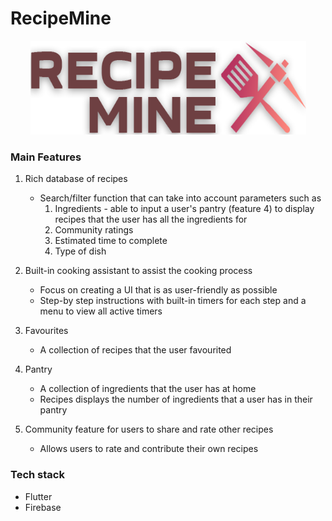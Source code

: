 # RecipeMine
<p align="center">
   <img src="mockup/Logo cropped.png" width = "441", height = "150">
</p>

### Main Features
1. Rich database of recipes 
    * Search/filter function that can take into account parameters such as
        1. Ingredients - able to input a user's pantry (feature 4) to display recipes that the user has all the ingredients for
        2. Community ratings
        3. Estimated time to complete
        4. Type of dish

2. Built-in cooking assistant to assist the cooking process
    * Focus on creating a UI that is as user-friendly as possible
    * Step-by step instructions with built-in timers for each step and a menu to view all active timers

3. Favourites
    * A collection of recipes that the user favourited

4. Pantry
    * A collection of ingredients that the user has at home
    * Recipes displays the number of ingredients that a user has in their pantry

5. Community feature for users to share and rate other recipes
    * Allows users to rate and contribute their own recipes

### Tech stack
* Flutter
* Firebase
